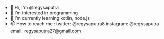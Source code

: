 - 👋 Hi, I’m @regysaputra
- 👀 I’m interested in programming
- 🌱 I’m currently learning kotlin, node.js
- 📫 How to reach me :
      twitter: @regysaputra8
      instagram: @regysaputra
      email: regysaputra27@gmail.com

<!---
regysaputra/regysaputra is a ✨ special ✨ repository because its `README.md` (this file) appears on your GitHub profile.
You can click the Preview link to take a look at your changes.
--->
